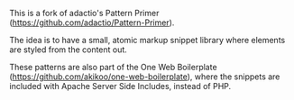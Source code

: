 This is a fork of adactio's Pattern Primer (https://github.com/adactio/Pattern-Primer).

The idea is to have a small, atomic markup snippet library where elements are styled from the content out. 

These patterns are also part of the One Web Boilerplate (https://github.com/akikoo/one-web-boilerplate), 
where the snippets are included with Apache Server Side Includes, instead of PHP.